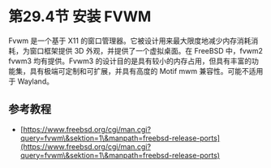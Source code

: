 # 第29.4节 安装 FVWM

Fvwm 是一个基于 X11 的窗口管理器。它被设计用来最大限度地减少内存消耗消耗，为窗口框架提供 3D 外观，并提供了一个虚拟桌面。在 FreeBSD 中，fvwm2 fvwm3 均有提供。Fvwm3 的设计目的是具有较小的内存占用，但具有丰富的功能集，具有极端可定制和可扩展，并具有高度的 Motif mwm 兼容性。可能不适用于 Wayland。

## 参考教程

* [https://www.freebsd.org/cgi/man.cgi?query=fvwm\&sektion=1\&manpath=freebsd-release-ports](https://www.freebsd.org/cgi/man.cgi?query=fvwm\&sektion=1\&manpath=freebsd-release-ports)
